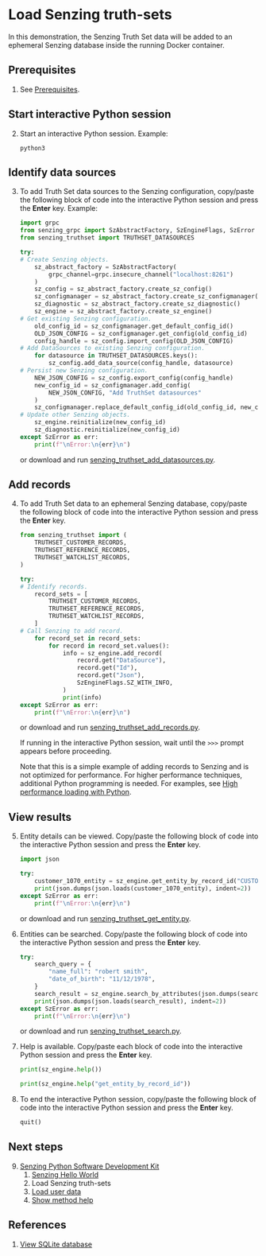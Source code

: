 # Load Senzing truth-sets

In this demonstration,
the Senzing Truth Set data will be added to an ephemeral
Senzing database inside the running Docker container.

## Prerequisites

1. See [Prerequisites].

## Start interactive Python session

2. Start an interactive Python session.
   Example:

    ```console
    python3

    ```

## Identify data sources

3. To add Truth Set data sources to the Senzing configuration,
   copy/paste the following block of code into the interactive Python session
   and press the **Enter** key.
   Example:

    ```python
    import grpc
    from senzing_grpc import SzAbstractFactory, SzEngineFlags, SzError
    from senzing_truthset import TRUTHSET_DATASOURCES

    try:
    # Create Senzing objects.
        sz_abstract_factory = SzAbstractFactory(
            grpc_channel=grpc.insecure_channel("localhost:8261")
        )
        sz_config = sz_abstract_factory.create_sz_config()
        sz_configmanager = sz_abstract_factory.create_sz_configmanager()
        sz_diagnostic = sz_abstract_factory.create_sz_diagnostic()
        sz_engine = sz_abstract_factory.create_sz_engine()
    # Get existing Senzing configuration.
        old_config_id = sz_configmanager.get_default_config_id()
        OLD_JSON_CONFIG = sz_configmanager.get_config(old_config_id)
        config_handle = sz_config.import_config(OLD_JSON_CONFIG)
    # Add DataSources to existing Senzing configuration.
        for datasource in TRUTHSET_DATASOURCES.keys():
            sz_config.add_data_source(config_handle, datasource)
    # Persist new Senzing configuration.
        NEW_JSON_CONFIG = sz_config.export_config(config_handle)
        new_config_id = sz_configmanager.add_config(
            NEW_JSON_CONFIG, "Add TruthSet datasources"
        )
        sz_configmanager.replace_default_config_id(old_config_id, new_config_id)
    # Update other Senzing objects.
        sz_engine.reinitialize(new_config_id)
        sz_diagnostic.reinitialize(new_config_id)
    except SzError as err:
        print(f"\nError:\n{err}\n")

    ```

    or download and run [senzing_truthset_add_datasources.py].

## Add records

4. To add Truth Set data to an ephemeral Senzing database,
   copy/paste the following block of code into the interactive Python session
   and press the **Enter** key.

    ```python
    from senzing_truthset import (
        TRUTHSET_CUSTOMER_RECORDS,
        TRUTHSET_REFERENCE_RECORDS,
        TRUTHSET_WATCHLIST_RECORDS,
    )

    try:
    # Identify records.
        record_sets = [
            TRUTHSET_CUSTOMER_RECORDS,
            TRUTHSET_REFERENCE_RECORDS,
            TRUTHSET_WATCHLIST_RECORDS,
        ]
    # Call Senzing to add record.
        for record_set in record_sets:
            for record in record_set.values():
                info = sz_engine.add_record(
                    record.get("DataSource"),
                    record.get("Id"),
                    record.get("Json"),
                    SzEngineFlags.SZ_WITH_INFO,
                )
                print(info)
    except SzError as err:
        print(f"\nError:\n{err}\n")

    ```

    or download and run [senzing_truthset_add_records.py].

    If running in the interactive Python session, wait until the `>>>` prompt appears before proceeding.

   Note that this is a simple example of adding records to Senzing and is not optimized for performance.
   For higher performance techniques, additional Python programming is needed.
   For examples, see [High performance loading with Python].

## View results

5. Entity details can be viewed.
   Copy/paste the following block of code into the interactive Python session
   and press the **Enter** key.

    ```python
    import json

    try:
        customer_1070_entity = sz_engine.get_entity_by_record_id("CUSTOMERS", "1070")
        print(json.dumps(json.loads(customer_1070_entity), indent=2))
    except SzError as err:
        print(f"\nError:\n{err}\n")

    ```

    or download and run [senzing_truthset_get_entity.py].

1. Entities can be searched.
   Copy/paste the following block of code into the interactive Python session
   and press the **Enter** key.

    ```python
    try:
        search_query = {
            "name_full": "robert smith",
            "date_of_birth": "11/12/1978",
        }
        search_result = sz_engine.search_by_attributes(json.dumps(search_query))
        print(json.dumps(json.loads(search_result), indent=2))
    except SzError as err:
        print(f"\nError:\n{err}\n")

    ```

    or download and run [senzing_truthset_search.py].

1. Help is available.
   Copy/paste each block of code into the interactive Python session
   and press the **Enter** key.

    ```python
    print(sz_engine.help())

    ```

    ```python
    print(sz_engine.help("get_entity_by_record_id"))

    ```

1. To end the interactive Python session,
   copy/paste the following block of code into the interactive Python session
   and press the **Enter** key.

    ```python
    quit()

    ```

## Next steps

9. [Senzing Python Software Development Kit]
    1. [Senzing Hello World]
    1. Load Senzing truth-sets
    1. [Load user data]
    1. [Show method help]

## References

1. [View SQLite database](coleifer-sqlite-web.md)

[High performance loading with Python]: #
[Load user data]: load-user-data.md
[Prerequisites]: hello-world.md#prerequisites
[Senzing Python Software Development Kit]: python-sdk.md
[Senzing Hello World]: hello-world.md
[senzing_truthset_add_datasources.py]: https://raw.githubusercontent.com/senzing-garage/knowledge-base/main/proposals/quickstart-grpc/senzing_truthset_add_datasources.py
[senzing_truthset_add_records.py]: https://raw.githubusercontent.com/senzing-garage/knowledge-base/main/proposals/quickstart-grpc/senzing_truthset_add_records.py
[senzing_truthset_get_entity.py]: https://raw.githubusercontent.com/senzing-garage/knowledge-base/main/proposals/quickstart-grpc/senzing_truthset_get_entity.py
[senzing_truthset_search.py]: https://raw.githubusercontent.com/senzing-garage/knowledge-base/main/proposals/quickstart-grpc/senzing_truthset_search.py
[Show method help]: method-help.md
